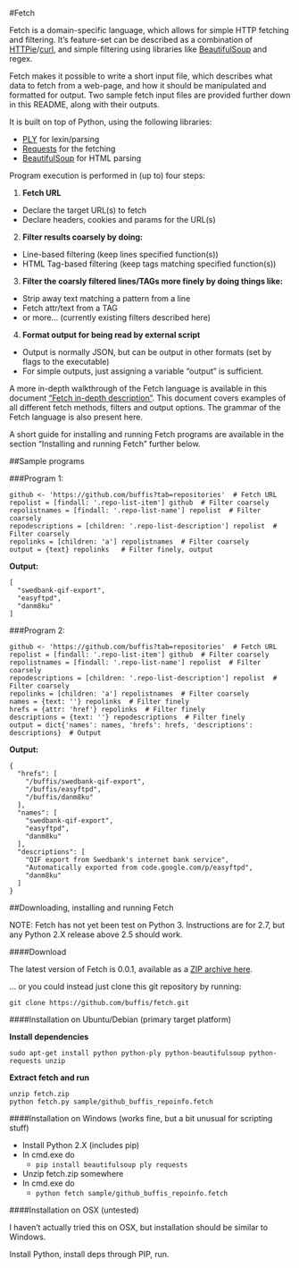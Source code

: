 #Fetch

Fetch is a domain-specific language, which allows for simple HTTP fetching and filtering.
It’s feature-set can be described as a combination of [HTTPie](https://github.com/jakubroztocil/httpie)/[curl](http://curl.haxx.se/), and simple filtering using libraries like [BeautifulSoup](http://www.crummy.com/software/BeautifulSoup/) and regex.

Fetch makes it possible to write a short input file, which describes what data to fetch from a web-page, and how it should be manipulated and formatted for output.
Two sample fetch input files are provided further down in this README, along with their outputs.

It is built on top of Python, using the following libraries:
* [PLY](http://www.dabeaz.com/ply/) for lexin/parsing
* [Requests](http://docs.python-requests.org/en/latest/) for the fetching
* [BeautifulSoup](http://www.crummy.com/software/BeautifulSoup/bs4/doc/) for HTML parsing

Program execution is performed in (up to) four steps:

1. **Fetch URL**
  * Declare the target URL(s) to fetch
  * Declare headers, cookies and params for the URL(s)
2. **Filter results coarsely by doing:**
  * Line-based filtering (keep lines specified function(s))
  * HTML Tag-based filtering (keep tags matching specified function(s))
3. **Filter the coarsly filtered lines/TAGs more finely by doing things like:**
  * Strip away text matching a pattern from a line
  * Fetch attr/text from a TAG
  * or more… (currently existing filters described here)
4. **Format output for being read by external script**
  * Output is normally JSON, but can be output in other formats (set by flags to the executable)
  * For simple outputs, just assigning a variable “output” is sufficient.

A more in-depth walkthrough of the Fetch language is available in this document [“Fetch in-depth description”](https://docs.google.com/document/d/1WpeY3Jghhc4FP_nSlF0BK-x2GExgfGtLpOMu-eVUsuI/edit?usp=sharing). This document covers examples of all different fetch methods, filters and output options. The grammar of the Fetch language is also present here.

A short guide for installing and running Fetch programs are available in the section “Installing and running Fetch” further below.

##Sample programs 

###Program 1:
```
github <- 'https://github.com/buffis?tab=repositories'  # Fetch URL
repolist = [findall: '.repo-list-item'] github  # Filter coarsely
repolistnames = [findall: '.repo-list-name'] repolist  # Filter coarsely
repodescriptions = [children: '.repo-list-description'] repolist  # Filter coarsely
repolinks = [children: 'a'] repolistnames  # Filter coarsely
output = {text} repolinks   # Filter finely, output
```

**Output:**
```
[
  "swedbank-qif-export",
  "easyftpd",
  "danm8ku"
]
```

###Program 2:
```
github <- 'https://github.com/buffis?tab=repositories'  # Fetch URL
repolist = [findall: '.repo-list-item'] github  # Filter coarsely
repolistnames = [findall: '.repo-list-name'] repolist  # Filter coarsely
repodescriptions = [children: '.repo-list-description'] repolist  # Filter coarsely
repolinks = [children: 'a'] repolistnames  # Filter coarsely
names = {text: ''} repolinks  # Filter finely
hrefs = {attr: 'href'} repolinks  # Filter finely
descriptions = {text: ''} repodescriptions  # Filter finely
output = dict{'names': names, 'hrefs': hrefs, 'descriptions': descriptions}  # Output
```

**Output:**
```
{
  "hrefs": [
    "/buffis/swedbank-qif-export",
    "/buffis/easyftpd",
    "/buffis/danm8ku"
  ],
  "names": [
    "swedbank-qif-export",
    "easyftpd",
    "danm8ku"
  ],
  "descriptions": [
    "QIF export from Swedbank's internet bank service",
    "Automatically exported from code.google.com/p/easyftpd",
    "danm8ku"
  ]
}
```

##Downloading, installing and running Fetch

NOTE: Fetch has not yet been test on Python 3. Instructions are for 2.7, but any Python 2.X release above 2.5 should work.

####Download

The latest version of Fetch is 0.0.1, available as a [ZIP archive here](https://github.com/buffis/fetch/archive/master.zip).

... or you could instead just clone this git repository by running:

```
git clone https://github.com/buffis/fetch.git
```

####Installation on Ubuntu/Debian (primary target platform)

**Install dependencies**

```
sudo apt-get install python python-ply python-beautifulsoup python-requests unzip
```

**Extract fetch and run**

```
unzip fetch.zip
python fetch.py sample/github_buffis_repoinfo.fetch
```

####Installation on Windows (works fine, but a bit unusual for scripting stuff)

* Install Python 2.X (includes pip)
* In cmd.exe do
  * ```pip install beautifulsoup ply requests```
* Unzip fetch.zip somewhere
* In cmd.exe do
  * ```python fetch sample/github_buffis_repoinfo.fetch```

####Installation on OSX (untested)

I haven’t actually tried this on OSX, but installation should be similar to Windows.

Install Python, install deps through PIP, run.
